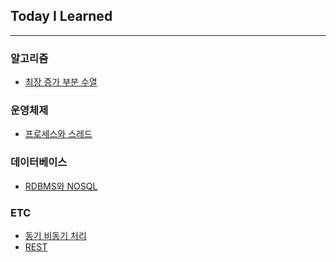 ## Today I Learned

---

### 알고리즘

- [최장 증가 부분 수열](https://github.com/daseullll/TIL/blob/master/Algorithm/%EC%B5%9C%EC%9E%A5%EC%A6%9D%EA%B0%80%EC%88%98%EC%97%B4.md)

### 운영체제

- [프로세스와 스레드](https://github.com/daseullll/TIL/blob/master/Operating%20System/%ED%94%84%EB%A1%9C%EC%84%B8%EC%8A%A4%EC%99%80%EC%8A%A4%EB%A0%88%EB%93%9C.md)

### 데이터베이스

- [RDBMS와 NOSQL]()

### ETC

- [동기 비동기 처리](https://github.com/daseullll/TIL/blob/master/ETC/%EB%8F%99%EA%B8%B0%EB%B9%84%EB%8F%99%EA%B8%B0.md)
- [REST](https://github.com/daseullll/TIL/blob/master/ETC/REST.md)
